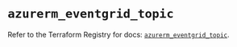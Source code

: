 # `azurerm_eventgrid_topic`

Refer to the Terraform Registry for docs: [`azurerm_eventgrid_topic`](https://registry.terraform.io/providers/hashicorp/azurerm/4.16.0/docs/resources/eventgrid_topic).
